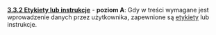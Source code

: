 [**3.3.2 Etykiety lub instrukcje**](https://wcag.lepszyweb.pl/#labels-or-instructions) - **poziom A**: Gdy w treści wymagane jest wprowadzenie danych przez użytkownika, zapewnione są  <a href="#" data-toggle="tooltip" data-original-title="{{site.data.glossary.etykieta | strip_html | replace: '*', ''}}">etykiety</a> lub instrukcje.
